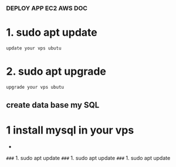### DEPLOY APP EC2 AWS DOC ###
# 1. sudo apt update
`update your vps ubutu`

# 2. sudo apt upgrade
`upgrade your vps ubutu` 

## create data base my SQL
# 1 install mysql in your vps
-
`###` 1. sudo apt update
`###` 1. sudo apt update
`###` 1. sudo apt update